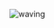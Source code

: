 ![waving](https://capsule-render.vercel.app/api?type=waving&height=200&text=Welcome!!&fontAlign=80&fontAlignY=40&color=black)
